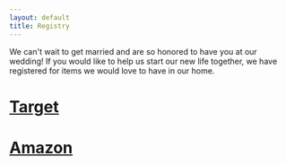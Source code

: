 ```yaml
---
layout: default
title: Registry
---
```

We can't wait to get married and are so honored to have you at our wedding! If you would like to help us start our new life together, we have registered for items we would love to have in our home.


[Target](https://www-secure.target.com/gift-registry/giftgiver?registryId=dBFhwC1JHxBnlAj-VI1UiQ&lnk=copiedLink)
========
<p></p>

[Amazon](https://www.amazon.com/wedding/registry/39DTNDD2NZSFD)
========